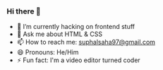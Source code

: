 ### Hi there 👋

- 🌱 I’m currently hacking on frontend stuff
- 💬 Ask me about HTML & CSS
- 📫 How to reach me: suphalsaha97@gmail.com
- 😄 Pronouns: He/Him
- ⚡ Fun fact: I'm a video editor turned coder

